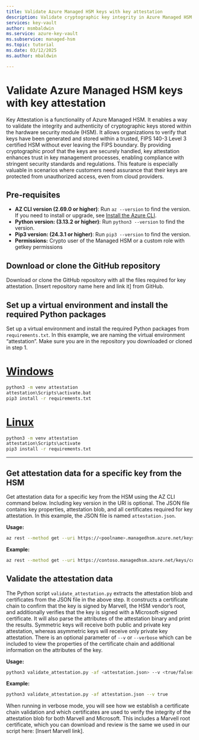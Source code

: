 ```yaml
---
title: Validate Azure Managed HSM keys with key attestation
description: Validate cryptographic key integrity in Azure Managed HSM with key attestation, ensuring compliance and protection against unauthorized access.
services: key-vault
author: msmbaldwin
ms.service: azure-key-vault
ms.subservice: managed-hsm
ms.topic: tutorial
ms.date: 03/12/2025
ms.author: mbaldwin

---
```


# Validate Azure Managed HSM keys with key attestation

Key Attestation is a functionality of Azure Managed HSM. It enables a way to validate the integrity and authenticity of cryptographic keys stored within the hardware security module (HSM). It allows organizations to verify that keys have been generated and stored within a trusted, FIPS 140-3 Level 3 certified HSM without ever leaving the FIPS boundary. By providing cryptographic proof that the keys are securely handled, key attestation enhances trust in key management processes, enabling compliance with stringent security standards and regulations. This feature is especially valuable in scenarios where customers need assurance that their keys are protected from unauthorized access, even from cloud providers.

## Pre-requisites

- **AZ CLI version (2.69.0 or higher)**: Run `az --version` to find the version. If you need to install or upgrade, see [Install the Azure CLI](/cli/azure/install-azure-cli).
- **Python version: (3.13.2 or higher)**: Run `python3 --version` to find the version.
- **Pip3 version: (24.3.1 or higher)**: Run `pip3 --version` to find the version.
- **Permissions:** Crypto user of the Managed HSM or a custom role with getkey permissions

## Download or clone the GitHub repository

Download or clone the GitHub repository with all the files required for key attestation.   [Insert repository name here and link it] from GitHub.

## Set up a virtual environment and install the required Python packages

Set up a virtual environment and install the required Python packages from `requirements.txt`. In this example, we are naming the virtual environment “attestation”. Make sure you are in the repository you downloaded or cloned in step 1.

# [Windows](#tab/windows)

```sh
python3 -m venv attestation
attestation\Scripts\activate.bat
pip3 install -r requirements.txt
```

# [Linux](#tab/linux)

```sh
python3 -m venv attestation
attestation\Scripts\activate
pip3 install -r requirements.txt
```
---

## Get attestation data for a specific key from the HSM

Get attestation data for a specific key from the HSM using the AZ CLI command below. Including key version in the URI is optional. The JSON file contains key properties, attestation blob, and all certificates required for key attestation. In this example, the JSON file is named `attestation.json`.

**Usage:**

```sh
az rest --method get --uri https://<poolname>.managedhsm.azure.net/keys/<keyname>/<keyversion>/attestation?api-version=7.6-preview.1 --resource https://managedhsm.azure.net > <filename>.json
```

**Example:**

```sh
az rest --method get --uri https://contoso.managedhsm.azure.net/keys/contosokey/attestation?api-version=7.6-preview.1 --resource https://managedhsm.azure.net > attestation.json
```

## Validate the attestation data

The Python script `validate_attestation.py` extracts the attestation blob and certificates from the JSON file in the above step. It constructs a certificate chain to confirm that the key is signed by Marvell, the HSM vendor’s root, and additionally verifies that the key is signed with a Microsoft-signed certificate. It will also parse the attributes of the attestation binary and print the results. Symmetric keys will receive both public and private key attestation, whereas asymmetric keys will receive only private key attestation. There is an optional parameter of `--v` or `--verbose` which can be included to view the properties of the certificate chain and additional information on the attributes of the key.

**Usage:**

```sh
python3 validate_attestation.py -af <attestation.json> --v <true/false>
```

**Example:**

```sh
python3 validate_attestation.py -af attestation.json --v true
```

When running in verbose mode, you will see how we establish a certificate chain validation and which certificates are used to verify the integrity of the attestation blob for both Marvell and Microsoft. This includes a Marvell root certificate, which you can download and review is the same we used in our script here: [Insert Marvell link].
